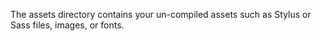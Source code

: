 The assets directory contains your un-compiled assets such as Stylus or Sass files, images, or fonts.